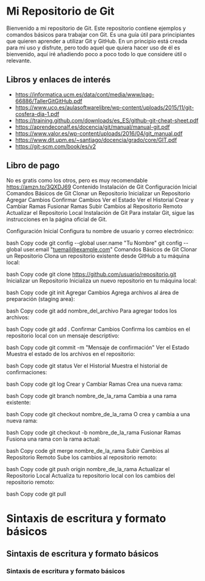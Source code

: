 # Mi Repositorio de Git 

Bienvenido a mi repositorio de Git. Este repositorio contiene ejemplos y comandos básicos para trabajar con Git. Es una guía útil para principiantes que quieren aprender a utilizar Git y GitHub.
En un principio está creada para mi uso y disfrute, pero todo aquel que quiera hacer uso de él es bienvenido, aquí iré añadiendo poco a poco todo lo que considere útil o relevante.

## Libros y enlaces de interés
- https://informatica.ucm.es/data/cont/media/www/pag-66886/TallerGitGitHub.pdf
- https://www.uco.es/aulasoftwarelibre/wp-content/uploads/2015/11/git-cosfera-dia-1.pdf
- https://training.github.com/downloads/es_ES/github-git-cheat-sheet.pdf
- https://aprendeconalf.es/docencia/git/manual/manual-git.pdf
- https://www.valor.es/wp-content/uploads/2016/04/git_manual.pdf
- https://www.dit.upm.es/~santiago/docencia/grado/core/GIT.pdf
- https://git-scm.com/book/es/v2

 ## Libro de pago
No es gratis como los otros, pero es muy recomendable
https://amzn.to/3QXDJ69
Contenido
Instalación de Git
Configuración Inicial
Comandos Básicos de Git
Clonar un Repositorio
Inicializar un Repositorio
Agregar Cambios
Confirmar Cambios
Ver el Estado
Ver el Historial
Crear y Cambiar Ramas
Fusionar Ramas
Subir Cambios al Repositorio Remoto
Actualizar el Repositorio Local
Instalación de Git
Para instalar Git, sigue las instrucciones en la página oficial de Git.

Configuración Inicial
Configura tu nombre de usuario y correo electrónico:

bash
Copy code
git config --global user.name "Tu Nombre"
git config --global user.email "tuemail@example.com"
Comandos Básicos de Git
Clonar un Repositorio
Clona un repositorio existente desde GitHub a tu máquina local:

bash
Copy code
git clone https://github.com/usuario/repositorio.git
Inicializar un Repositorio
Inicializa un nuevo repositorio en tu máquina local:

bash
Copy code
git init
Agregar Cambios
Agrega archivos al área de preparación (staging area):

bash
Copy code
git add nombre_del_archivo
Para agregar todos los archivos:

bash
Copy code
git add .
Confirmar Cambios
Confirma los cambios en el repositorio local con un mensaje descriptivo:

bash
Copy code
git commit -m "Mensaje de confirmación"
Ver el Estado
Muestra el estado de los archivos en el repositorio:

bash
Copy code
git status
Ver el Historial
Muestra el historial de confirmaciones:

bash
Copy code
git log
Crear y Cambiar Ramas
Crea una nueva rama:

bash
Copy code
git branch nombre_de_la_rama
Cambia a una rama existente:

bash
Copy code
git checkout nombre_de_la_rama
O crea y cambia a una nueva rama:

bash
Copy code
git checkout -b nombre_de_la_rama
Fusionar Ramas
Fusiona una rama con la rama actual:

bash
Copy code
git merge nombre_de_la_rama
Subir Cambios al Repositorio Remoto
Sube los cambios al repositorio remoto:

bash
Copy code
git push origin nombre_de_la_rama
Actualizar el Repositorio Local
Actualiza tu repositorio local con los cambios del repositorio remoto:

bash
Copy code
git pull

# Sintaxis de escritura y formato básicos
## Sintaxis de escritura y formato básicos
### Sintaxis de escritura y formato básicos
